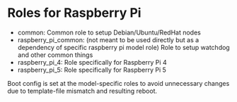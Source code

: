 # Roles for Raspberry Pi

- common: Common role to setup Debian/Ubuntu/RedHat nodes
- raspberry_pi_common: (not meant to be used directly but as a dependency of specific raspberry pi model role) Role to setup watchdog and other common things
- raspberry_pi_4: Role specifically for Raspberry Pi 4
- raspberry_pi_5: Role specifically for Raspberry Pi 5

Boot config is set at the model-specific roles to avoid unnecessary changes due to template-file mismatch and resulting reboot.
